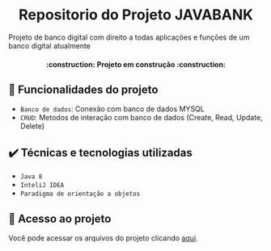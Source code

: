 <h1 align="center">Repositorio do Projeto JAVABANK</h1>

Projeto de banco digital com direito a todas aplicações e funções de um banco digital atualmente

<h4 align="center"> 
    :construction:  Projeto em construção  :construction:
</h4>

## :hammer: Funcionalidades do projeto

- `Banco de dados`: Conexão com banco de dados MYSQL 
- `CRUD`: Metodos de interação com banco de dados (Create, Read, Update, Delete)

## ✔️ Técnicas e tecnologias utilizadas

- ``Java 8``
- ``InteliJ IDEA``
- ``Paradigma de orientação a objetos``

## 📁 Acesso ao projeto
Você pode acessar os arquivos do projeto clicando [aqui](https://github.com/mauriciojdk/JavaBank/tree/master/src).

